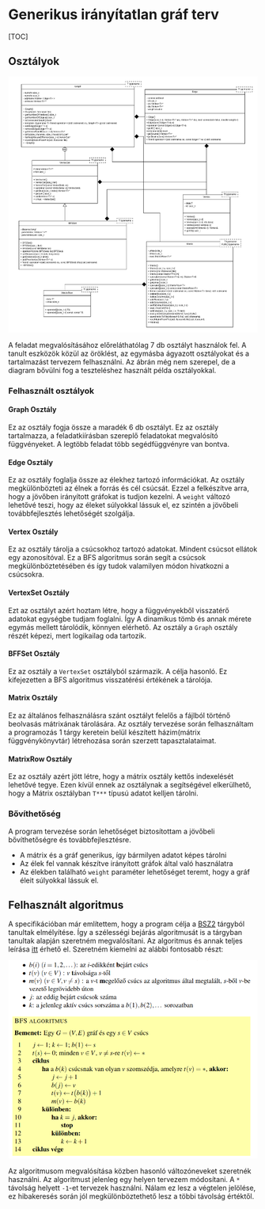 # Generikus irányítatlan gráf terv

[TOC]

## Osztályok

<img src="./pics/UMLv2.png" alt="UMLv1"/>

A feladat megvalósításához előreláthatólag 7 db osztályt használok fel. A tanult eszközök közül az öröklést, az egymásba ágyazott osztályokat és a tartalmazást tervezem felhasználni. Az ábrán még nem szerepel, de a diagram bővülni fog a teszteléshez használt példa osztályokkal.

### Felhasznált osztályok

#### Graph Osztály

Ez az osztály fogja össze a maradék 6 db osztályt. Ez az osztály tartalmazza, a feladatkiírásban szereplő feladatokat megvalósító függvényeket. A legtöbb feladat több segédfüggvényre van bontva.

#### Edge Osztály

Ez az osztály foglalja össze az élekhez tartozó információkat. Az osztály megkülönbözteti az élnek a forrás és cél csúcsát. Ezzel a felkészítve arra, hogy a jövőben irányított gráfokat is tudjon kezelni. A `weight` változó lehetővé teszi, hogy az éleket súlyokkal lássuk el, ez szintén a jövőbeli továbbfejlesztés lehetőségét szolgálja.

#### Vertex Osztály

Ez az osztály tárolja a csúcsokhoz tartozó adatokat. Mindent csúcsot ellátok egy azonosítóval. Ez a BFS algoritmus során segít a csúcsok megkülönböztetésében és így tudok valamilyen módon hivatkozni a csúcsokra.

#### VertexSet Osztály

Ezt az osztályt azért hoztam létre, hogy a függvényekből visszatérő adatokat egységbe tudjam foglalni. Így A dinamikus tömb és annak mérete egymás mellett tárolódik, könnyen elérhető. Az osztály a `Graph` osztály részét képezi, mert logikailag oda tartozik.

#### BFFSet Osztály

Ez az osztály a `VertexSet` osztályból származik. A célja hasonló. Ez kifejezetten a BFS algoritmus visszatérési értékének a tárolója.

#### Matrix Osztály

Ez az általános felhasználásra szánt osztályt felelős a fájlból történő beolvasás mátrixának tárolására. Az osztály tervezése során felhasználtam a programozás 1 tárgy keretein belül készített házim(mátrix függvénykönyvtár) létrehozása során szerzett tapasztalataimat.

#### MatrixRow Osztály

Ez az osztály azért jött létre, hogy a mátrix osztály kettős indexelését lehetővé tegye. Ezen kívül ennek az osztálynak a segítségével elkerülhető, hogy a Mátrix osztályban `T***` típusú adatot kelljen tárolni.

### Bővíthetőség

A program tervezése során lehetőséget biztosítottam a jövőbeli bővíthetőségre és továbbfejlesztésre. 

- A mátrix és a gráf generikus, így bármilyen adatot képes tárolni
- Az élek fel vannak készítve irányított gráfok által való használatra
- Az élekben található `weight` paraméter lehetőséget teremt, hogy a gráf éleit súlyokkal lássuk el.



## Felhasznált algoritmus

A specifikációban már említettem, hogy a program célja a [BSZ2](http://cs.bme.hu/bsz2) tárgyból tanultak elmélyítése. Így a szélességi bejárás algoritmusát is a tárgyban tanultak alapján szeretném megvalósítani. Az algoritmus és annak teljes leírása [itt](http://cs.bme.hu/bsz2/bfs.pdf) érhető el. Szeretném kiemelni az alábbi fontosabb részt:

![BFS](./pics/BFS.png)

Az algoritmusom megvalósítása közben hasonló változóneveket szeretnék használni. Az algoritmust jelenleg egy helyen tervezem módosítani. A `*` távolság helyett `-1`-et tervezek használni. Nálam ez lesz a végtelen jelölése, ez hibakeresés során jól megkülönböztethető lesz a többi távolság értéktől.